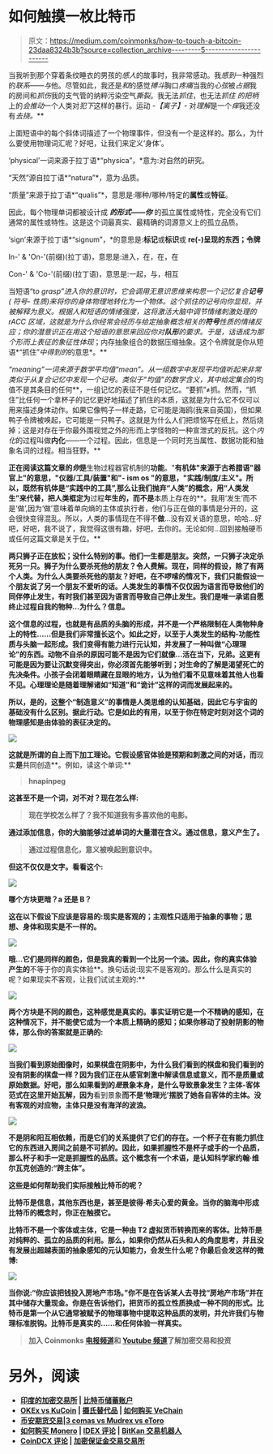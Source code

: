 # 如何触摸一枚比特币

> 原文：<https://medium.com/coinmonks/how-to-touch-a-bitcoin-23daa8324b3b?source=collection_archive---------5----------------------->

当我听到那个穿着条纹睡衣的男孩的*感人*的故事时，我非常感动。我*感到*一种强烈的*联系——与*他。尽管如此，我还是*和*的感觉*搏斗*胸口*疼痛*当我的*心弦*被*占据*我的房间和*抓伤*我的支气管的纳粹污染空气*撕裂*。我无法*抓住*，也无法*抓住* *的把柄*上的*会推动*一个人类对*犯下*这样的暴行。运动 *-【离子】-* 对*理解*是一个*痒*我还没有*去挠。***

上面短语中的每个斜体词描述了一个物理事件，但没有一个是这样的。那么，为什么要使用物理词汇呢？好吧，让我们来定义‘身体’。

‘physical’一词来源于拉丁语*“physica”，*意为:对自然的研究。

“天然”源自拉丁语*“natura”*，意为:品质。

“质量”来源于拉丁语*“qualis”*，意思是:哪种/哪种/特定的**属性**或**特征**。

因此，每个物理单词都被设计成 ***的形式——你*** 的孤立属性或特性，完全没有它们通常的属性或特性。这是这个词最真实、最精确的词源意义上的孤立品质。

‘sign’来源于拉丁语*“signum”，*的意思是:**标记**或**标识**或 **re(-)呈现的东西；令牌**

In-' & 'On-'(前缀)(拉丁语)，意思是:进入，在，在，在

Con-' & 'Co-'(前缀)(拉丁语)，意思是:一起，与，相互

当短语“t*o grasp”*进入你的意识时，它会调用无意识思维来构思一个记忆复合**记号** ( *符号-* 性质)来将你的身体物理地*转化为一个物体。这个抓住的记号向你显现，并被解释为意义。根据人和短语的情绪强度，这将激活大脑中调节情绪刺激处理的 rACC 区域，这就是为什么你经常会经历与给定抽象概念相关的**符号**性质的情绪反应；你的潜意识正在用这个短语的意思来回应你对**队形**的要求。于是，话语成为那个形而上表征的象征性体现*；内存抽象组合的数据压缩抽象。这个令牌就是你从短语*“抓住”*中得到的*的意思*。**

*“meaning”一词来源于数学平均值“mean”。从一组数字中发现平均值听起来非常类似于从复合记忆中发现一个记号。类似于“均值”的数学含义，其中给定集合*的均值不是其条目的任何**，一组记忆的表征不是任何记忆。“要抓”≠抓。然而，“抓住”比任何一个拿杯子的记忆更好地描述了抓住的本质，这就是为什么它不仅可以用来描述身体动作。如果它像鸭子一样走路，它可能是海鸥(我来自英国)，但如果鸭子令牌被唤起，它可能是一只鸭子。这就是为什么人们把烦恼写在纸上，然后烧掉；这是对存在于你最外围视觉之外的形而上学怪物的一种宣泄式的反抗。这个*内化*的过程叫做**内化**——一个过程。因此，信息是一个同时充当属性、数据功能和抽象名词的过程。相当狂野。**

**正在阅读这篇文章的*你*是**生物过程器官机制的**功能**。"**有机体"来源于古希腊语"**器官**上"的意思，"仪器/工具/装置"和"- **ism** os "的意思，"实践/制度/主义"。所以，既然有机体是“实践中的工具”,那么让我们抛弃“人类”的概念，用“人类发生”来代替，把人类框定为**过程**年生的，而不是**本质上存在的**。我用‘发生’而不是‘做’,因为‘做’意味着单向熵的主体或执行者，他们与正在做的事情是分开的，这会很快变得混乱。所以，人类的事情现在不得不**做**…没有双关语的意思，哈哈…好吧，好吧，我不说了，我觉得这很有趣，好吧，去你的。无论如何…回到接触硬币或任何这篇文章是关于位。**

**两只狮子正在放松；没什么特别的事。他们一生都是朋友。突然，一只狮子决定杀死另一只。狮子为什么要杀死他的朋友？令人费解。现在，同样的假设，除了有两个人类。为什么人类要杀死他的朋友？好吧，在不啰嗦的情况下，我们只能假设一个朋友说了另一个朋友不爱听的话。人类发生的事情不仅仅因为语言而导致他们的同伴停止发生，有时我们甚至因为语言而导致自己停止发生。我们是唯一承诺自愿终止过程自我的物种…为什么？信息。**

**这个信息的过程，也就是有品质的头脑的形成，并不是一个严格限制在人类物种身上的特性……但是我们非常擅长这个。如此之好，以至于人类发生的结构-功能性质与头脑一起形成。我们变得有能力进行元认知，并发展了一种叫做“心理理论”的东西。动物不自杀的原因可能不是因为它们就像…活在当下，兄弟。这更有可能是因为要让沉默变得突出，你必须首先能够听到；对生命的了解是渴望死亡的先决条件。小孩子会闭着眼睛藏在显眼的地方，认为他们看不见意味着其他人也看不见。心理理论是随着理解诸如“知道”和“诡计”这样的词而发展起来的。**

**所以，是的，这整个“制造意义”的事情是人类思维的认知基础，因此它与宇宙的基础没有什么区别。据此行动。它是如此的有用，以至于你在特定时刻对这个词的物理感知是由体验的表征决定的。**

**![](img/904052286191abd60f4cdfec5f84ccbf.png)**

**这就是所谓的自上而下加工理论。它假设感官体验是预期和刺激之间的对话，而**现实**是**共同创造**。例如，读这个单词:**

> **hnapinpeg**

**这甚至不是一个词，对不对？现在怎么样:**

> **现在学校怎么样了？我不知道我有多喜欢他的电影。**

**通过添加信息，你的大脑能够过滤单词的大量潜在含义。通过信息，意义产生了。**

> **通过过程信息化，意义被唤起到意识中。**

**但这不仅仅是文字。看看这个:**

**![](img/bf34b542f8e609e29146a9d6f3a72c91.png)**

**哪个方块更暗？a 还是 B？**

**这在以下假设下应该是容易的:现实是客观的；主观性只适用于抽象的事物；思想、身体和现实是不一样的。**

**![](img/1827c218c1622f04d46ec7f3068a38f6.png)**

**哦…它们是同样的颜色，但是我真的看到一个比另一个淡。因此，你的真实体验产生的**不等于你的真实体验**。换句话说:现实不是客观的。那么什么是真实的呢？如果现实不客观，让我们试试主观的:**

**![](img/a0f26e6637637310ef479a8021603fe1.png)**

**两个方块是不同的颜色，这种感觉是真实的。事实证明它是一个不精确的感知，在这种情况下，并不能使它成为一个本质上精确的感知；如果你移动了投射阴影的物体，那么你的答案就是正确的:**

**![](img/fb7a41248e6ac9265389d1cc014bc559.png)**

**当我们看到原始图像时，如果棋盘在阴影中，为什么我们看到的棋盘和我们看到的没有阴影的棋盘一样？因为我们正在从感官刺激中解读信息或意义，而不是质量或原始数据。好吧，那么如果看到的*是*景象本身，是什么导致景象发生？主体-客体范式在这里开始瓦解，因为**看到景象**而不是‘物理光’摆脱了她各自客体的主体。没有客观的对应物，主体只是没有海洋的波浪。**

**![](img/6830c17b0930662ac29c5b623cd3696a.png)**

**不是阴和阳互相依赖，而是它们的关系提供了它们的存在。一个杯子在有能力抓住它的东西进入房间之前是不可抓的。因此，如果抓握性不是杯子或手的一个品质，那么杯子和手一定是抓握性的品质。这个概念有一个术语，是认知科学家约翰·维尔瓦克创造的:“跨主体”。**

**这些是如何帮助我们实际接触比特币的呢？**

**比特币是信息，其他东西也是，甚至是彼得·希夫心爱的黄金。当你的脑海中形成比特币的概念时，你正在触摸它。**

**比特币不是一个客体或主体，它是一种由 T2 虚拟货币转换而来的客体。比特币是对纯粹的、孤立的品质的利用。那么，如果你仍然从石头和人的角度思考，并且没有发展出超越表面的抽象感知的元认知能力，会发生什么呢？你最后会发这样的微博:**

**![](img/1438fab7261c97a8c99998cd02f9f48f.png)**

**当你说:“你应该把钱投入房地产市场。”你不是在告诉某人去寻找“房地产市场”并在其中储存大量现金。你是在告诉他们，把货币的孤立性质换成一种不同的形式。比特币是第一个从它通常被赋予的物理事物中提取这种品质的发明，并允许我们与物理标准脱钩。比特币是真实的……和任何体验一样真实。**

> **加入 Coinmonks [电报频道](https://t.me/coincodecap)和 [Youtube 频道](https://www.youtube.com/c/coinmonks/videos)了解加密交易和投资**

# **另外，阅读**

*   **[印度的加密交易所](/coinmonks/bitcoin-exchange-in-india-7f1fe79715c9) | [比特币储蓄账户](/coinmonks/bitcoin-savings-account-e65b13f92451)**
*   **[OKEx vs KuCoin](https://coincodecap.com/okex-kucoin) | [摄氏替代品](https://coincodecap.com/celsius-alternatives) | [如何购买 VeChain](https://coincodecap.com/buy-vechain)**
*   **[币安期货交易](https://coincodecap.com/binance-futures-trading)|[3 comas vs Mudrex vs eToro](https://coincodecap.com/mudrex-3commas-etoro)**
*   **[如何购买 Monero](https://coincodecap.com/buy-monero) | [IDEX 评论](https://coincodecap.com/idex-review) | [BitKan 交易机器人](https://coincodecap.com/bitkan-trading-bot)**
*   **[CoinDCX 评论](/coinmonks/coindcx-review-8444db3621a2) | [加密保证金交易交易所](https://coincodecap.com/crypto-margin-trading-exchanges)**